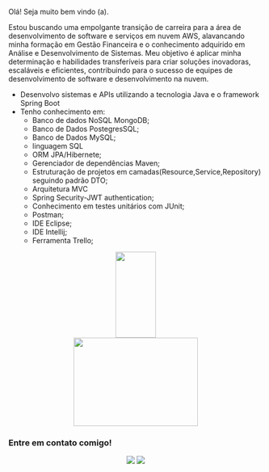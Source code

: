 <p>Olá! Seja muito bem vindo (a).</p> 

<p>
    Estou buscando uma empolgante transição de carreira para a área de desenvolvimento de software e serviços em 
    nuvem AWS, alavancando minha formação em Gestão Financeira e o conhecimento adquirido em Análise e 
    Desenvolvimento de Sistemas. Meu objetivo é aplicar minha determinação e habilidades transferíveis para criar 
    soluções inovadoras, escaláveis e eficientes, contribuindo para o sucesso de equipes de desenvolvimento de software e
    desenvolvimento na nuvem.
    
</p>  

  - Desenvolvo sistemas e APIs  utilizando a tecnologia Java e o framework Spring Boot
  - Tenho conhecimento em: 
     - Banco de dados NoSQL MongoDB;
     - Banco de Dados PostegresSQL;
     - Banco de Dados MySQL;
     - linguagem SQL
     - ORM JPA/Hibernete;
     - Gerenciador de dependências Maven;
     - Estruturação de projetos em camadas(Resource,Service,Repository) seguindo padrão DTO;
     - Arquitetura MVC
     - Spring Security-JWT authentication;
     - Conhecimento em testes unitários com JUnit;
     - Postman;
     - IDE Eclipse;
     - IDE Intellij;
     - Ferramenta Trello;

       
  
 <div align="center">
  <a href="https://github.com/MedeirosGiana">
  <img height="170em" width="40%" src="https://github-readme-stats.vercel.app/api/top-langs/?username=MedeirosGiana&layout=compact&langs_count=7&theme=onedark"/> 
</a> 
 <a href="https://github.com/MedeirosGiana">
    <img height="175em" width="70%" src="http://github-readme-streak-stats.herokuapp.com?user=MedeirosGiana&theme=dracula" />
  </a>
</div>  



 
  ### Entre em contato comigo!

 <div align='center'> 
  <a href = "mailto:gianamedeiros.00510@gmail.com"><img src="https://img.shields.io/badge/-Gmail-%23333?style=for-the-badge&logo=gmail&logoColor=white" target="_blank"></a>
  <a href="https://www.linkedin.com/in/gianamedeiros/" target="_blank"><img src="https://img.shields.io/badge/-LinkedIn-%230077B5?style=for-the-badge&logo=linkedin&logoColor=white" target="_blank"></a> 
</div>
 

   




 
